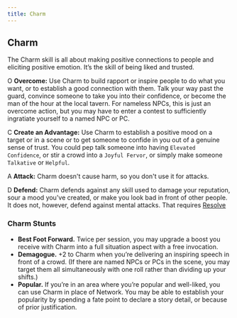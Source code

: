 ```yaml
---
title: Charm
---
```


## Charm
The Charm skill is all about making positive connections to people and eliciting positive emotion. It’s the skill of being liked and trusted.

<span class="fate-font big">O</span> **Overcome:** Use Charm to build rapport or inspire people to do what you want, or to establish a good connection with them. Talk your way past the guard, convince someone to take you into their confidence, or become the man of the hour at the local tavern. For nameless NPCs, this is just an overcome action, but you may have to enter a contest to sufficiently ingratiate yourself to a named NPC or PC.

<span class="fate-font big">C</span> **Create an Advantage:** Use Charm to establish a positive mood on a target or in a scene or to get someone to confide in you out of a genuine sense of trust. You could pep talk someone into having `Elevated Confidence`, or stir a crowd into a `Joyful Fervor`, or simply make someone `Talkative` or `Helpful`.

<span class="fate-font big">A</span> **Attack:** Charm doesn't cause harm, so you don't use it for attacks.

<span class="fate-font big">D</span> **Defend:** Charm defends against any skill used to damage your reputation, sour a mood you've created, or make you look bad in front of other people. It does not, however, defend against mental attacks. That requires [Resolve](/skills/resolve)

### Charm Stunts
- **Best Foot Forward.** Twice per session, you may upgrade a boost you receive with Charm into a full situation aspect with a free invocation.
- **Demagogue.** +2 to Charm when you’re delivering an inspiring speech in front of a crowd. (If there are named NPCs or PCs in the scene, you may target them all simultaneously with one roll rather than dividing up your shifts.)
- **Popular.** If you’re in an area where you’re popular and well-liked, you can use Charm in place of Network. You may be able to establish your popularity by spending a fate point to declare a story detail, or because of prior justification.
